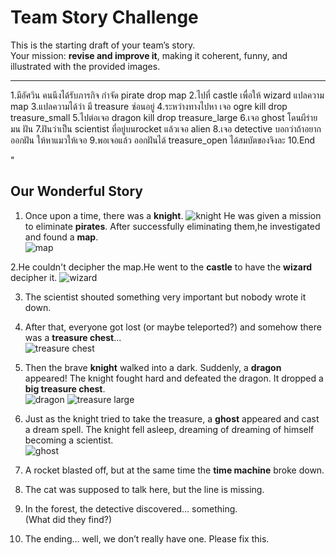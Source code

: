 # Team Story Challenge

This is the starting draft of your team’s story.  
Your mission: **revise and improve it**, making it coherent, funny, and illustrated with the provided images.

---
1.มีอัศวิน คนนึงได้รับภารกิจ กำจัด pirate drop map 
2.ไปที่ castle เพื่อให้ wizard แปลความ map
3.แปลความได้ว่า มี treasure ซ่อนอยู่ 
4.ระหว่างทางไปหา เจอ ogre kill drop treasure_small
5.ไปต่อเจอ dragon kill drop treasure_large
6.เจอ ghost โดนผีร่ายมน ฝัน
7.ฝันว่าเป็น scientist ที่อยู่บนrocket แล้วเจอ alien
8.เจอ detective บอกว่าถ้าอยากออกฝัน ให้หาแมวให้เจอ 
9.พอเจอแล้ว ออกฝันได้ treasure_open ได้สมบัตของจิงละ
10.End

"
## Our Wonderful Story

1. Once upon a time, there was a **knight**.
   ![knight](knight.png)
   He was given a mission to eliminate **pirates**.
   After successfully eliminating them,he investigated and found a **map**.  
   ![map](map.png)


2.He couldn't decipher the map.He went to the **castle** to have the **wizard** decipher it. 
   ![wizard](wizard.png)

3. The scientist shouted something very important but nobody wrote it down.  

4. After that, everyone got lost (or maybe teleported?) and somehow there was a **treasure chest**…  
   ![treasure chest](img2.png)

5. Then the brave **knight** walked into a dark. Suddenly, a **dragon** appeared! 
The knight fought hard and defeated the dragon. It dropped a **big treasure chest**.  
![dragon](img/dragon.png) ![treasure large](img/treasure_large.png)   

6. Just as the knight tried to take the treasure, a **ghost** appeared and cast a dream spell. 
The knight fell asleep, dreaming of dreaming of himself becoming a scientist.   
![ghost](img/ghost.png)  

7. A rocket blasted off, but at the same time the **time machine** broke down.  

8. The cat was supposed to talk here, but the line is missing.  

9. In the forest, the detective discovered… something.  
   (What did they find?)  

10. The ending… well, we don’t really have one. Please fix this.
